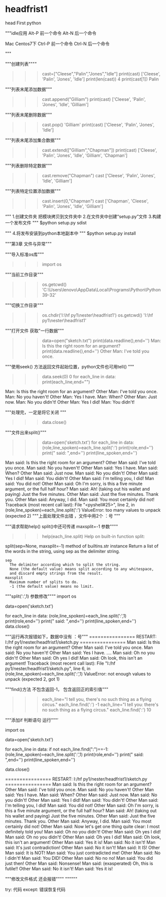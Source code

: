 # headfrist1
head First python 

"""idle应用
Alt-P  前一个命令
Alt-N 后一个命令

Mac Centos7下
Ctrl-P  前一个命令
Ctrl-N 后一个命令

"""

"""创建列表""""
>>> cast=["Cleese","Palin","Jones","Idle"]
>>> print(cast)
['Cleese', 'Palin', 'Jones', 'Idle']
>>> print(len(cast))
4
>>> print(cast[1])
Palin

"""列表末尾添加数据"""
>>> cast.append("Gilliam")
>>> print(cast)
['Cleese', 'Palin', 'Jones', 'Idle', 'Gilliam']


"""列表末尾删除数据"""
>>> cast.pop()
'Gilliam'
>>> print(cast)
['Cleese', 'Palin', 'Jones', 'Idle']


"""列表末尾添加集合数据"""
>>> cast.extend(["Gilliam","Chapman"])
>>> print(cast)
['Cleese', 'Palin', 'Jones', 'Idle', 'Gilliam', 'Chapman']


"""列表删除特定数据"""
>>> cast.remove("Chapman")
>>> cast
['Cleese', 'Palin', 'Jones', 'Idle', 'Gilliam']

"""列表特定位置添加数据"""
>>> cast.insert(0,"Chapman")
>>> cast
['Chapman', 'Cleese', 'Palin', 'Jones', 'Idle', 'Gilliam']


“""
1.创建文件夹 把模块拷贝到文件夹中
2.在文件夹中创建“setup.py”文件
3.构建一个发布文件
"""
$python setup.py sdist 

"""
4.将发布安装到python本地副本中
"""
$python setup.py install



"""第3章 文件与异常"""

"""导入标准os库"""
>>> import os

"""当前工作目录"""
>>> os.getcwd()
'C:\\Users\\lenovo\\AppData\\Local\\Programs\\Python\\Python39-32'

"""切换工作目录"""
>>> os.chdir('I:\\hf py1\\nester\\headfrist1')
>>> os.getcwd()
'I:\\hf py1\\nester\\headfrist1'
>>> 

"""打开文件 获取"一行数据"""
>>> data=open("sketch.txt")
>>> print(data.readline(),end='')
Man: Is this the right room for an argument?
>>> print(data.readline(),end='')
Other Man: I've told you once.
>>> 

"""使用seek() 方法返回文件起始位置，python文件也可用tell() """
>>> data.seek(0)
0
>>> for each_line in data:
	print(each_line,end="")

	
Man: Is this the right room for an argument?
Other Man: I've told you once.
Man: No you haven't!
Other Man: Yes I have.
Man: When?
Other Man: Just now.
Man: No you didn't!
Other Man: Yes I did!
Man: You didn't!

"""处理完，一定是将它关闭 """

>>> data.close()

"""文件出来split()"""
>>> data=open('sketch.txt')
>>> for each_line in data:
	(role,line_spoken)=each_line.split(':')
	print(role,end='')
	print(" said: ",end='')
	print(line_spoken,end='')

	
Man said:  Is this the right room for an argument?
Other Man said:  I've told you once.
Man said:  No you haven't!
Other Man said:  Yes I have.
Man said:  When?
Other Man said:  Just now.
Man said:  No you didn't!
Other Man said:  Yes I did!
Man said:  You didn't!
Other Man said:  I'm telling you, I did!
Man said:  You did not!
Other Man said:  Oh I'm sorry, is this a five minute argument, or the full half hour?
Man said:  Ah! (taking out his wallet and paying) Just the five minutes.
Other Man said:  Just the five minutes. Thank you.
Other Man said:  Anyway, I did.
Man said:  You most certainly did not!
Traceback (most recent call last):
  File "<pyshell#25>", line 2, in <module>
    (role,line_spoken)=each_line.split(':')
ValueError: too many values to unpack (expected 2)
"""上面处理文件出错 ，文件中用2个 ：号 """



"""请求帮助help() split()中还可传递 maxsplit=-1 参数""""
>>> help(each_line.split)
Help on built-in function split:

split(sep=None, maxsplit=-1) method of builtins.str instance
    Return a list of the words in the string, using sep as the delimiter string.
    
    sep
      The delimiter according which to split the string.
      None (the default value) means split according to any whitespace,
      and discard empty strings from the result.
    maxsplit
      Maximum number of splits to do.
      -1 (the default value) means no limit.
 

"""split(':',1) 参数修改""""
import os

data=open('sketch.txt')

for each_line in data:
    (role,line_spoken)=each_line.split(':',1)
    print(role,end='')
    print(" said: ",end='')
    print(line_spoken,end='')
data.close()

"""运行再次报错如下，数据中没有 ：号"""
================ RESTART: I:/hf py1/nester/headfrist1/sketch.py ================
Man said:  Is this the right room for an argument?
Other Man said:  I've told you once.
Man said:  No you haven't!
Other Man said:  Yes I have.
....
Man said:  Oh no you didn't!
Other Man said:  Oh yes I did!
Man said:  Oh look, this isn't an argument!
Traceback (most recent call last):
  File "I:/hf py1/nester/headfrist1/sketch.py", line 6, in <module>
    (role,line_spoken)=each_line.split(':',1)
ValueError: not enough values to unpack (expected 2, got 1)
>>> 
"""find()方法 不包含返回-1， 包含返回正的索引值"""
>>> each_line="I tell you, there's no such thing as a flying circus."
>>> each_line.find(':')
-1
>>> each_line="I tell you: there's no such thing as a flying circus."
>>> each_line.find(':')
10
>>> 
"""添加if 判断语句 运行"""’

import os

data=open('sketch.txt')

for each_line in data:
    if not each_line.find(":")==-1:
        (role,line_spoken)=each_line.split(':',1)
        print(role,end='')
        print(" said: ",end='')
        print(line_spoken,end='')

data.close()

================ RESTART: I:/hf py1/nester/headfrist1/sketch.py ================
Man said:  Is this the right room for an argument?
Other Man said:  I've told you once.
Man said:  No you haven't!
Other Man said:  Yes I have.
Man said:  When?
Other Man said:  Just now.
Man said:  No you didn't!
Other Man said:  Yes I did!
Man said:  You didn't!
Other Man said:  I'm telling you, I did!
Man said:  You did not!
Other Man said:  Oh I'm sorry, is this a five minute argument, or the full half hour?
Man said:  Ah! (taking out his wallet and paying) Just the five minutes.
Other Man said:  Just the five minutes. Thank you.
Other Man said:  Anyway, I did.
Man said:  You most certainly did not!
Other Man said:  Now let's get one thing quite clear: I most definitely told you!
Man said:  Oh no you didn't!
Other Man said:  Oh yes I did!
Man said:  Oh no you didn't!
Other Man said:  Oh yes I did!
Man said:  Oh look, this isn't an argument!
Other Man said:  Yes it is!
Man said:  No it isn't!
Man said:  It's just contradiction!
Other Man said:  No it isn't!
Man said:  It IS!
Other Man said:  It is NOT!
Man said:  You just contradicted me!
Other Man said:  No I didn't!
Man said:  You DID!
Other Man said:  No no no!
Man said:  You did just then!
Other Man said:  Nonsense!
Man said:  (exasperated) Oh, this is futile!!
Other Man said:  No it isn't!
Man said:  Yes it is!
>>> 


"""修改文件格式 还会报错""""
""""""

try:
	代码
except:
	错误恢复代码